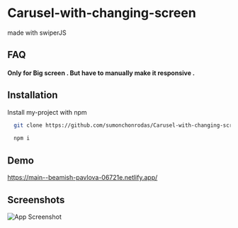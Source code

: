 
# Carusel-with-changing-screen 

made with swiperJS


## FAQ

#### Only for Big screen . But have to manually make it responsive .

## Installation

Install my-project with npm

```bash
  git clone https://github.com/sumonchonrodas/Carusel-with-changing-screen.git
  
  npm i
```
    
## Demo


https://main--beamish-pavlova-06721e.netlify.app/
## Screenshots

![App Screenshot](https://i.ibb.co/K0XfPpQ/image.png)

